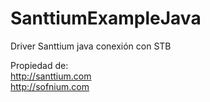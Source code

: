 # SanttiumExampleJava
Driver Santtium java conexión con STB







Propiedad de:
</br>
http://santtium.com
</br>
http://sofnium.com
